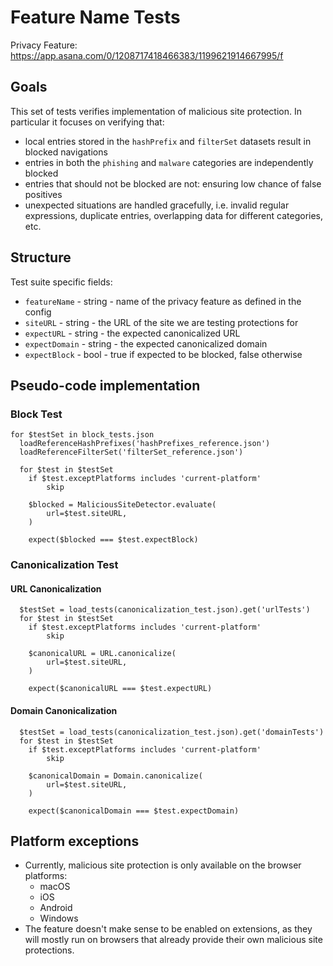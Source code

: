 # Feature Name Tests

Privacy Feature: <https://app.asana.com/0/1208717418466383/1199621914667995/f>

## Goals

This set of tests verifies implementation of malicious site protection. In particular it focuses on verifying that:
- local entries stored in the `hashPrefix` and `filterSet` datasets result in blocked navigations
- entries in both the `phishing` and `malware` categories are independently blocked
- entries that should not be blocked are not: ensuring low chance of false positives
- unexpected situations are handled gracefully, i.e. invalid regular expressions, duplicate entries, overlapping data for different categories, etc. 

## Structure

Test suite specific fields:

- `featureName` - string - name of the privacy feature as defined in the config
- `siteURL` - string - the URL of the site we are testing protections for
- `expectURL` - string - the expected canonicalized URL
- `expectDomain` - string - the expected canonicalized domain
- `expectBlock` - bool - true if expected to be blocked, false otherwise

## Pseudo-code implementation

### Block Test
```
for $testSet in block_tests.json
  loadReferenceHashPrefixes('hashPrefixes_reference.json')
  loadReferenceFilterSet('filterSet_reference.json')

  for $test in $testSet
    if $test.exceptPlatforms includes 'current-platform'
        skip

    $blocked = MaliciousSiteDetector.evaluate(
        url=$test.siteURL,
    )

    expect($blocked === $test.expectBlock)
```

### Canonicalization Test

#### URL Canonicalization

```
  $testSet = load_tests(canonicalization_test.json).get('urlTests')
  for $test in $testSet
    if $test.exceptPlatforms includes 'current-platform'
        skip

    $canonicalURL = URL.canonicalize(
        url=$test.siteURL,
    )

    expect($canonicalURL === $test.expectURL)
```

#### Domain Canonicalization

```
  $testSet = load_tests(canonicalization_test.json).get('domainTests')
  for $test in $testSet
    if $test.exceptPlatforms includes 'current-platform'
        skip

    $canonicalDomain = Domain.canonicalize(
        url=$test.siteURL,
    )

    expect($canonicalDomain === $test.expectDomain)
```

## Platform exceptions

- Currently, malicious site protection is only available on the browser platforms:
  - macOS
  - iOS
  - Android
  - Windows
- The feature doesn't make sense to be enabled on extensions, as they will mostly run on browsers that already provide their own malicious site protections.